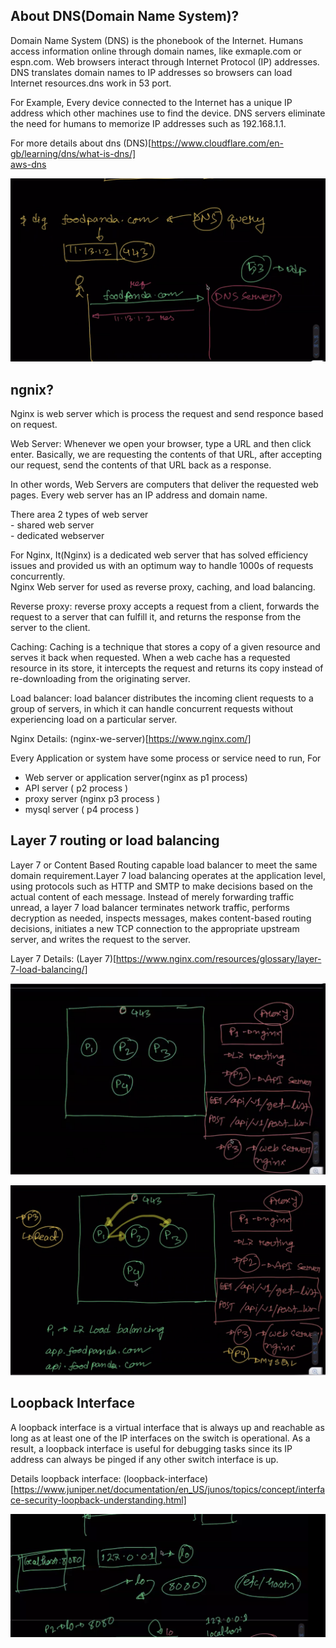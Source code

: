 ## About DNS(Domain Name System)?

Domain Name System (DNS) is the phonebook of the Internet. Humans access information online through domain names, like exmaple.com or espn.com. Web browsers interact through Internet Protocol (IP) addresses. DNS translates domain names to IP addresses so browsers can load Internet resources.dns work in 53 port.

For Example, Every device connected to the Internet has a unique IP address which other machines use to find the device. DNS servers eliminate the need for humans to memorize IP addresses such as 192.168.1.1.

For more details about dns (DNS)[https://www.cloudflare.com/en-gb/learning/dns/what-is-dns/]  
[aws-dns](https://aws.amazon.com/route53/what-is-dns/)

![dns](./docs/images/dns-image.png)

## ngnix?

Nginx is web server which is process the request and send responce based on request.  

Web Server: Whenever we open your browser, type a URL and then click enter. Basically, we are requesting the contents of that URL, after accepting our request, send the contents of that URL back as a response.

In other words, Web Servers are computers that deliver the requested web pages. Every web server has an IP address and domain name. 

There area 2 types of web server   
    - shared web server  
    - dedicated webserver  

For Nginx, It(Nginx) is a dedicated web server that has solved efficiency issues and provided us with an optimum way to handle 1000s of requests concurrently.  
Nginx Web server for used as reverse proxy, caching, and load balancing.   

Reverse proxy: reverse proxy accepts a request from a client, forwards the request to a server that can fulfill it, and returns the response from the server to the client.  

Caching: Caching is a technique that stores a copy of a given resource and serves it back when requested. When a web cache has a requested resource in its store, it intercepts the request and returns its copy instead of re-downloading from the originating server.

Load balancer: load balancer distributes the incoming client requests to a group of servers, in which it can handle concurrent requests without experiencing load on a particular server.  

Nginx Details: (nginx-we-server)[https://www.nginx.com/]

Every Application or system have some process or service need to run, For 
 - Web server or application server(nginx as p1 process)  
 - API server ( p2 process )  
 - proxy server (nginx p3 process )  
 - mysql server ( p4 process )  


## Layer 7 routing or load balancing

Layer 7 or Content Based Routing capable load balancer to meet the same domain requirement.Layer 7 load balancing operates at the application level, using protocols such as HTTP and SMTP to make decisions based on the actual content of each message. Instead of merely forwarding traffic unread, a layer 7 load balancer terminates network traffic, performs decryption as needed, inspects messages, makes content-based routing decisions, initiates a new TCP connection to the appropriate upstream server, and writes the request to the server.

Layer 7 Details: (Layer 7)[https://www.nginx.com/resources/glossary/layer-7-load-balancing/]


![process-1](./docs/images/process-1.png)  

![process-2](./docs/images/process-2.png)


## Loopback Interface

A loopback interface is a virtual interface that is always up and reachable as long as at least one of the IP interfaces on the switch is operational. As a result, a loopback interface is useful for debugging tasks since its IP address can always be pinged if any other switch interface is up.

Details loopback interface: (loopback-interface)[https://www.juniper.net/documentation/en_US/junos/topics/concept/interface-security-loopback-understanding.html]

![loopback-interface](./docs/images/loopback.png) 





